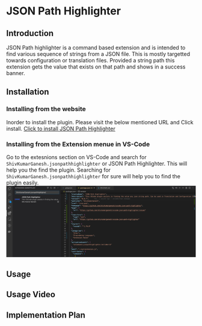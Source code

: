 # JSON Path Highlighter


## Introduction
JSON Path highlighter is a command based extension and is intended to find various sequence of strings from a JSON file. This is mostly targetted towards configuration or translation files. Provided a string path this extension gets the value that exists on that path and shows in a success banner.

## Installation

### Installing from the website
Inorder to install the plugin. Please visit the below mentioned URL and Click install.
[Click to install JSON Path Highlighter](https://marketplace.visualstudio.com/items?itemName=ShivKumarGanesh.jsonpathhighlighter)

### Installing from the Extension menue in VS-Code
Go to the extesnions section on VS-Code and search for `ShivKumarGanesh.jsonpathhighlighter` or JSON Path Highlighter. This will help you the find the plugin. Searching for `ShivKumarGanesh.jsonpathhighlighter` for sure will help you to find the plugin easily.
![enter image description here](extension_search.png)

## Usage

## Usage Video

## Implementation Plan